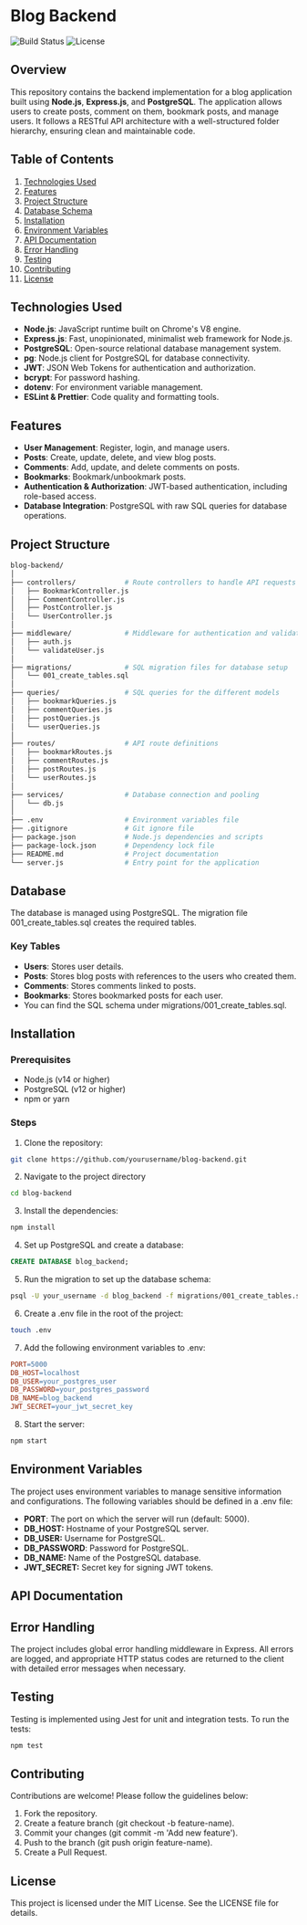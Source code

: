 # Blog Backend

![Build Status](https://img.shields.io/badge/build-passing-brightgreen) ![License](https://img.shields.io/badge/license-MIT-blue)

## Overview

This repository contains the backend implementation for a blog application built using **Node.js**, **Express.js**, and **PostgreSQL**. The application allows users to create posts, comment on them, bookmark posts, and manage users. It follows a RESTful API architecture with a well-structured folder hierarchy, ensuring clean and maintainable code.

## Table of Contents

1. [Technologies Used](#technologies-used)
2. [Features](#features)
3. [Project Structure](#project-structure)
4. [Database Schema](#database-schema)
5. [Installation](#installation)
6. [Environment Variables](#environment-variables)
7. [API Documentation](#api-documentation)
8. [Error Handling](#error-handling)
9. [Testing](#testing)
10. [Contributing](#contributing)
11. [License](#license)

## Technologies Used

- **Node.js**: JavaScript runtime built on Chrome's V8 engine.
- **Express.js**: Fast, unopinionated, minimalist web framework for Node.js.
- **PostgreSQL**: Open-source relational database management system.
- **pg**: Node.js client for PostgreSQL for database connectivity.
- **JWT**: JSON Web Tokens for authentication and authorization.
- **bcrypt**: For password hashing.
- **dotenv**: For environment variable management.
- **ESLint & Prettier**: Code quality and formatting tools.

## Features

- **User Management**: Register, login, and manage users.
- **Posts**: Create, update, delete, and view blog posts.
- **Comments**: Add, update, and delete comments on posts.
- **Bookmarks**: Bookmark/unbookmark posts.
- **Authentication & Authorization**: JWT-based authentication, including role-based access.
- **Database Integration**: PostgreSQL with raw SQL queries for database operations.

## Project Structure

```bash
blog-backend/
│
├── controllers/            # Route controllers to handle API requests
│   ├── BookmarkController.js
│   ├── CommentController.js
│   ├── PostController.js
│   └── UserController.js
│
├── middleware/             # Middleware for authentication and validation
│   ├── auth.js
│   └── validateUser.js
│
├── migrations/             # SQL migration files for database setup
│   └── 001_create_tables.sql
│
├── queries/                # SQL queries for the different models
│   ├── bookmarkQueries.js
│   ├── commentQueries.js
│   ├── postQueries.js
│   └── userQueries.js
│
├── routes/                 # API route definitions
│   ├── bookmarkRoutes.js
│   ├── commentRoutes.js
│   ├── postRoutes.js
│   └── userRoutes.js
│
├── services/               # Database connection and pooling
│   └── db.js
│
├── .env                    # Environment variables file
├── .gitignore              # Git ignore file
├── package.json            # Node.js dependencies and scripts
├── package-lock.json       # Dependency lock file
├── README.md               # Project documentation
└── server.js               # Entry point for the application

```

## Database

The database is managed using PostgreSQL. The migration file 001_create_tables.sql creates the required tables.

### Key Tables

- **Users**: Stores user details.
- **Posts**: Stores blog posts with references to the users who created them.
- **Comments**: Stores comments linked to posts.
- **Bookmarks**: Stores bookmarked posts for each user.
- You can find the SQL schema under migrations/001_create_tables.sql.

## Installation

### Prerequisites

- Node.js (v14 or higher)
- PostgreSQL (v12 or higher)
- npm or yarn

### Steps

1. Clone the repository:

```bash
git clone https://github.com/yourusername/blog-backend.git
```

2. Navigate to the project directory

```bash
cd blog-backend
```

3. Install the dependencies:

```bash
npm install
```

4. Set up PostgreSQL and create a database:

```sql
CREATE DATABASE blog_backend;
```

5. Run the migration to set up the database schema:

```bash
psql -U your_username -d blog_backend -f migrations/001_create_tables.sql
```

6. Create a .env file in the root of the project:

```bash
touch .env
```

7. Add the following environment variables to .env:

```makefile
PORT=5000
DB_HOST=localhost
DB_USER=your_postgres_user
DB_PASSWORD=your_postgres_password
DB_NAME=blog_backend
JWT_SECRET=your_jwt_secret_key
```

8. Start the server:

```bash
npm start
```

## Environment Variables

The project uses environment variables to manage sensitive information and configurations. The following variables should be defined in a .env file:

- **PORT**: The port on which the server will run (default: 5000).
- **DB_HOST:** Hostname of your PostgreSQL server.
- **DB_USER:** Username for PostgreSQL.
- **DB_PASSWORD**: Password for PostgreSQL.
- **DB_NAME:** Name of the PostgreSQL database.
- **JWT_SECRET:** Secret key for signing JWT tokens.

## API Documentation

## Error Handling

The project includes global error handling middleware in Express. All errors are logged, and appropriate HTTP status codes are returned to the client with detailed error messages when necessary.

## Testing

Testing is implemented using Jest for unit and integration tests. To run the tests:

```bash
npm test
```

## Contributing

Contributions are welcome! Please follow the guidelines below:

1. Fork the repository.
2. Create a feature branch (git checkout -b feature-name).
3. Commit your changes (git commit -m 'Add new feature').
4. Push to the branch (git push origin feature-name).
5. Create a Pull Request.

## License

This project is licensed under the MIT License. See the LICENSE file for details.
